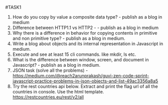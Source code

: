 #TASK1
1. How do you copy by value a composite data type? - publish as a blog in medium 
2. Difference between HTTP1.1 vs HTTP2 - - publish as a blog in medium 
3. Why there is a difference in behavior for copying contents in primitive and non primitive type? - publish as a blog in medium. 
4. Write a blog about objects and its internal representation in Javascript in medium. 
5. Execute and see at least 15 cli commands. like mkdir, ls etc. 
6. What is the difference between window, screen, and document in Javascript? - publish as a blog in medium.
7. JSON task (solve all the problems) - https://medium.com/@reach2arunprakash/guvi-zen-code-sprint-javascript-practice-problems-in-json-objects-and-list-49ac3356a8a5 
8. Try the rest countries api below. Extract and print the flag url of all the countries in console. Use the html template. https://restcountries.eu/rest/v2/all 
